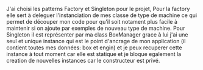 J'ai choisi les patterns Factory et Singleton pour le projet, Pour la factory elle sert à deleguer l'instanciation de mes classe de type de machine ce qui permet de découper mon code pour qu'il soit notament plus facile à maintenir si on ajoute par exemples de nouveau type de machine. Pour Singleton il est représenter par ma class BoxManager grace à lui j'ai une seul et unique instance qui est le point d'ancrage de mon application (il contient toutes mes données: box et engin) et je peux recuperer cette instance à tout moment car elle est statique et je bloque egalement la creation de nouvelles instances car le constructeur est privé.